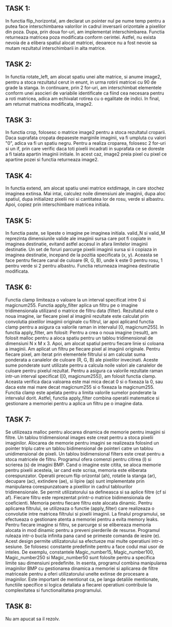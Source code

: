 ## TASK 1: ##
In functia flip_horizontal, am declarat un pointer nul pe nume temp pentru a putea face interschimbarea valorilor in cadrul inversarii orizontale a pixelilor din poza. 
Dupa, prin doua for-uri, am implementat interschimbarea. Functia returneaza matricea poza modificata conform cerintei. 
Astfel, nu exista nevoia de a elibera spatiul alocat matricei, deoarece nu a fost nevoie sa mutam rezultatul interschimbarii in alta matrice.

## TASK 2: ##
In functia rotate_left, am alocat spatiu unei alte matrice, si anume image2, pentru a stoca rezultatul cerut in enunt, in urma rotirii matricei cu 90 de grade la stanga.
In continuare, prin 2 for-uri, am interschimbat elementele conform unei asocieri de variabile identificate ca fiind cea necesara pentru a roti matricea, adica am echivalat rotirea cu o egalitate de indici.
In final, am returnat matricea modificata, image2.

## TASK 3: ##
In functia crop, folosesc o matrice image2 pentru a stoca rezultatul croparii. Daca suprafata cropata depaseste marginile imaginii, va fi umpluta cu valori "0", adica va fi un spatiu negru.
Pentru a realiza croparea, folosesc 2 for-uri si un if, prin care verific daca toti pixelii incadrati in suprafata ce se doreste a fi taiata apartin imaginii initiale. In acest caz, image2 preia pixel cu pixel ce apartine pozei si functia returneaza image2.

## TASK 4: ##
In functia extend, am alocat spatiu unei matrice extdimage, in care stochez imaginea extinsa. Mai intai, calculez noile dimensiuni ale imaginii, dupa aloc spatiul, dupa initializez pixelii noi si cantitatea lor de rosu, verde si albastru. Apoi, copiez prin interschimbare matricea initiala.


## TASK 5: ##
In functia paste, se lipeste o imagine pe imaginea initiala. valid_N si valid_M reprezinta dimensiunile valide ale imaginii sursa care pot fi copiate in imaginea destinatie, evitand astfel accesul in afara limitelor imaginii destinatie.
Un set de foruri parcurge pixelii imaginii sursa si ii copiaza in imaginea destinatie, incepand de la pozitia specificata (x, y). Aceasta se face pentru fiecare canal de culoare (R, G, B), unde k este 0 pentru rosu, 1 pentru verde si 2 pentru albastru.
Functia returneaza imaginea destinatie modificata.


## TASK 6: ##
Functia clamp limiteaza o valoare la un interval specificat intre 0 si magicnum255. Functia apply_filter aplica un filtru pe o imagine tridimensionala utilizand o matrice de filtru data (filter). Rezultatul este o noua imagine, iar fiecare pixel al imaginii rezultate este calculat prin convolutia pixelilor imaginii originale cu filtrul, iar apoi aplicand functia clamp pentru a asigura ca valorile raman in intervalul [0, magicnum255].
In functia apply_filter, am folosit:
Pentru a crea o noua imagine (result), am folosit malloc pentru a aloca spatiu pentru un tablou tridimensional de dimensiuni N x M x 3.
Apoi, am alocat spatiul pentru fiecare linie si coloana a imaginii.
Am aplicat un filtru pe fiecare pixel al imaginii originale. Pentru fiecare pixel, am iterat prin elementele filtrului si am calculat suma ponderata a canalelor de culoare (R, G, B) ale pixelilor invecinati.
Aceste sume ponderate sunt utilizate pentru a calcula noile valori ale canalelor de culoare pentru pixelul rezultat.
Pentru a asigura ca valorile rezultate raman intr-un interval specificat ([0, magicnum255]), am folosit functia clamp. Aceasta verifica daca valoarea este mai mica decat 0 si o fixeaza la 0, sau daca este mai mare decat magicnum255 si o fixeaza la magicnum255.
Functia clamp este apelata pentru a limita valorile sumelor ponderate la intervalul dorit.
Astfel, functia apply_filter combina operatii matematice si gestionare a memoriei pentru a aplica un filtru pe o imagine data.


## TASK 7: ##
Se utilizeaza malloc pentru alocarea dinamica de memorie pentru imagini si filtre.
Un tablou tridimensional images este creat pentru a stoca pixelii imaginilor. Alocarea de memorie pentru imagini se realizeaza folosind un pointer triplu catre un tablou bidimensional de pointeri catre un tablou unidimensional de pixeli.
Un tablou bidimensional filters este creat pentru a stoca matricele de filtru.
Programul ofera comenzi pentru citirea (l) si scrierea (s) de imagini BMP. Cand o imagine este citita, se aloca memorie pentru pixelii acesteia, iar cand este scrisa, memoria este eliberata corespunzator.
Operatii precum flip orizontal (ah), rotatie la stanga (ar), decupare (ac), extindere (ae), si lipire (ap) sunt implementate prin manipularea corespunzatoare a pixelilor in cadrul tablourilor tridimensionale.
Se permit utilizatorului sa defineasca si sa aplice filtre (cf si af). Fiecare filtru este reprezentat printr-o matrice bidimensionala de coeficienti. Memoria pentru fiecare filtru este alocata dinamic.
Pentru aplicarea filtrului, se utilizeaza o functie (apply_filter) care realizeaza o convolutie intre matricea filtrului si pixelii imaginii.
La finalul programului, se efectueaza o gestionare atenta a memoriei pentru a evita memory leaks. Pentru fiecare imagine si filtru, se parcurge si se elibereaza memoria alocata in mod dinamic pentru a preveni pierderile de resurse.
Programul ruleaza intr-o bucla infinita pana cand se primeste comanda de iesire (e). Acest design permite utilizatorului sa efectueze mai multe operatiuni intr-o sesiune.
Se folosesc constante predefinite pentru a face codul mai usor de inteles. De exemplu, constantele Magic_number15, Magic_number100, Magic_number250 si Magic_number50 sunt folosite pentru a specifica limite sau dimensiuni predefinite.
In esenta, programul combina manipularea imaginilor BMP cu gestionarea dinamica a memoriei si aplicarea de filtre matriceale pentru a oferi utilizatorului unelte extinse de procesare a imaginilor. Este important de mentionat ca, pe langa detaliile mentionate, functiile specifice si logica detaliata a fiecarei operatiuni contribuie la complexitatea si functionalitatea programului.



## TASK 8: ##
Nu am apucat sa il rezolv.
